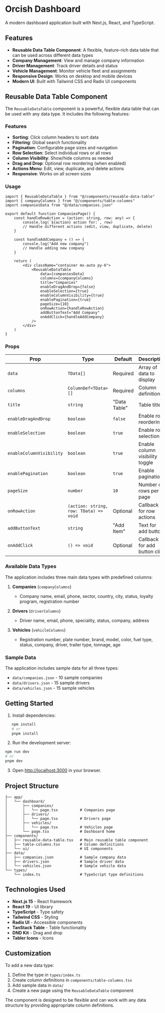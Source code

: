# Orcish Dashboard

A modern dashboard application built with Next.js, React, and TypeScript.

## Features

- **Reusable Data Table Component**: A flexible, feature-rich data table that can be used across different data types
- **Company Management**: View and manage company information
- **Driver Management**: Track driver details and status
- **Vehicle Management**: Monitor vehicle fleet and assignments
- **Responsive Design**: Works on desktop and mobile devices
- **Modern UI**: Built with Tailwind CSS and Radix UI components

## Reusable Data Table Component

The `ReusableDataTable` component is a powerful, flexible data table that can be used with any data type. It includes the following features:

### Features

- **Sorting**: Click column headers to sort data
- **Filtering**: Global search functionality
- **Pagination**: Configurable page sizes and navigation
- **Row Selection**: Select individual rows or all rows
- **Column Visibility**: Show/hide columns as needed
- **Drag and Drop**: Optional row reordering (when enabled)
- **Actions Menu**: Edit, view, duplicate, and delete actions
- **Responsive**: Works on all screen sizes

### Usage

```tsx
import { ReusableDataTable } from "@/components/reusable-data-table"
import { companyColumns } from "@/components/table-columns"
import companiesData from "@/data/companies.json"

export default function CompaniesPage() {
    const handleRowAction = (action: string, row: any) => {
        console.log(`${action} action for:`, row)
        // Handle different actions (edit, view, duplicate, delete)
    }

    const handleAddCompany = () => {
        console.log("Add new company")
        // Handle adding new company
    }

    return (
        <div className="container mx-auto py-6">
            <ReusableDataTable
                data={companiesData}
                columns={companyColumns}
                title="Companies"
                enableDragAndDrop={false}
                enableSelection={true}
                enableColumnVisibility={true}
                enablePagination={true}
                pageSize={10}
                onRowAction={handleRowAction}
                addButtonText="Add Company"
                onAddClick={handleAddCompany}
            />
        </div>
    )
}
```

### Props

| Prop | Type | Default | Description |
|------|------|---------|-------------|
| `data` | `TData[]` | Required | Array of data to display |
| `columns` | `ColumnDef<TData>[]` | Required | Column definitions |
| `title` | `string` | "Data Table" | Table title |
| `enableDragAndDrop` | `boolean` | `false` | Enable row reordering |
| `enableSelection` | `boolean` | `true` | Enable row selection |
| `enableColumnVisibility` | `boolean` | `true` | Enable column visibility toggle |
| `enablePagination` | `boolean` | `true` | Enable pagination |
| `pageSize` | `number` | `10` | Number of rows per page |
| `onRowAction` | `(action: string, row: TData) => void` | Optional | Callback for row actions |
| `addButtonText` | `string` | "Add Item" | Text for add button |
| `onAddClick` | `() => void` | Optional | Callback for add button click |

### Available Data Types

The application includes three main data types with predefined columns:

1. **Companies** (`companyColumns`)
   - Company name, email, phone, sector, country, city, status, loyalty program, registration number

2. **Drivers** (`driverColumns`)
   - Driver name, email, phone, speciality, status, company, address

3. **Vehicles** (`vehicleColumns`)
   - Registration number, plate number, brand, model, color, fuel type, status, company, driver, trailer type, tonnage, age

### Sample Data

The application includes sample data for all three types:

- `data/companies.json` - 10 sample companies
- `data/drivers.json` - 15 sample drivers
- `data/vehicles.json` - 15 sample vehicles

## Getting Started

1. Install dependencies:
```bash
   npm install
   # or
   pnpm install
```

2. Run the development server:
```bash
npm run dev
# or
pnpm dev
   ```

3. Open [http://localhost:3000](http://localhost:3000) in your browser.

## Project Structure

```
├── app/
│   └── dashboard/
│       ├── companies/
│       │   └── page.tsx          # Companies page
│       ├── drivers/
│       │   └── page.tsx          # Drivers page
│       ├── vehicles/
│       │   └── page.tsx          # Vehicles page
│       └── page.tsx              # Dashboard home
├── components/
│   ├── reusable-data-table.tsx   # Main reusable table component
│   ├── table-columns.tsx         # Column definitions
│   └── ui/                       # UI components
├── data/
│   ├── companies.json            # Sample company data
│   ├── drivers.json              # Sample driver data
│   └── vehicles.json             # Sample vehicle data
└── types/
    └── index.ts                  # TypeScript type definitions
```

## Technologies Used

- **Next.js 15** - React framework
- **React 19** - UI library
- **TypeScript** - Type safety
- **Tailwind CSS** - Styling
- **Radix UI** - Accessible components
- **TanStack Table** - Table functionality
- **DND Kit** - Drag and drop
- **Tabler Icons** - Icons

## Customization

To add a new data type:

1. Define the type in `types/index.ts`
2. Create column definitions in `components/table-columns.tsx`
3. Add sample data in `data/`
4. Create a new page using the `ReusableDataTable` component

The component is designed to be flexible and can work with any data structure by providing appropriate column definitions.
